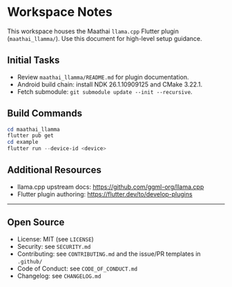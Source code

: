 # Workspace Notes

This workspace houses the Maathai `llama.cpp` Flutter plugin (`maathai_llamma/`). Use this document for high-level setup guidance.

## Initial Tasks

- Review `maathai_llamma/README.md` for plugin documentation.
- Android build chain: install NDK 26.1.10909125 and CMake 3.22.1.
- Fetch submodule: `git submodule update --init --recursive`.

## Build Commands

```powershell
cd maathai_llamma
flutter pub get
cd example
flutter run --device-id <device>
```

## Additional Resources

- llama.cpp upstream docs: https://github.com/ggml-org/llama.cpp
- Flutter plugin authoring: https://flutter.dev/to/develop-plugins

---

## Open Source

- License: MIT (see `LICENSE`)
- Security: see `SECURITY.md`
- Contributing: see `CONTRIBUTING.md` and the issue/PR templates in `.github/`
- Code of Conduct: see `CODE_OF_CONDUCT.md`
- Changelog: see `CHANGELOG.md`

